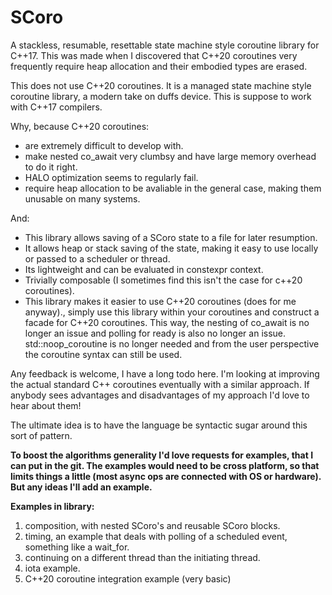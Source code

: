 # SCoro

A stackless, resumable, resettable state machine style coroutine library for C++17.
This was made when I discovered that C++20 coroutines very frequently require heap allocation and their embodied types are erased.

This does not use C++20 coroutines. It is a managed state machine style coroutine library, a modern take on duffs device. This is suppose to work with C++17 compilers.

Why, because C++20 coroutines:

* are extremely difficult to develop with.
* make nested co_await very clumbsy and have large memory overhead to do it right.
* HALO optimization seems to regularly fail.
* require heap allocation to be avaliable in the general case, making them unusable on many systems.

And:

* This library allows saving of a SCoro state to a file for later resumption.
* It allows heap or stack saving of the state, making it easy to use locally or passed to a scheduler or thread.
* Its lightweight and can be evaluated in constexpr context.
* Trivially composable (I sometimes find this isn't the case for c++20 coroutines).
* This library makes it easier to use C++20 coroutines (does for me anyway)., simply use this library within your coroutines and construct a facade for C++20 coroutines. This way, the nesting of co_await is no longer an issue and polling for ready is also no longer an issue. std::noop_coroutine is no longer needed and from the user perspective the coroutine syntax can still be used.

Any feedback is welcome, I have a long todo here. I'm looking at improving the actual standard C++ coroutines eventually with a similar approach. If anybody sees advantages and disadvantages of my approach I'd love to hear about them!

The ultimate idea is to have the language be syntactic sugar around this sort of pattern.

**To boost the algorithms generality I'd love requests for examples, that I can put in the git. The examples would need to be cross platform, so that limits things a little (most async ops are connected with OS or hardware). But any ideas I'll add an example.**

**Examples in library:**

1. composition, with nested SCoro's and reusable SCoro blocks.
2. timing, an example that deals with polling of a scheduled event, something like a wait\_for.
3. continuing on a different thread than the initiating thread.
4. iota example.
5. C++20 coroutine integration example (very basic)